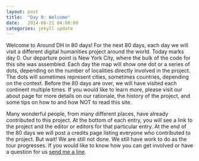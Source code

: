 ```yaml
---
layout: post
title:  "Day 0: Welcome"
date:   2014-06-21 04:00:00
categories: jekyll update
---
```


Welcome to Around DH in 80 days! For the next 80 days, each day we will visit a different digital humanities project around the world. Today marks day 0. Our departure point is New York City, where the bulk of the code for this site was assembled. Each day the map will show one dot or a series of dots, depending on the number of localities directly involved in the project. The dots will sometimes represent cities, sometimes countries, depending on the context. Before the 80 days are over, we will have visited each continent multiple times. If you would like to learn more, please visit our about page for more details on our rationale, the history of the project, and some tips on how to and how NOT to read this site.

Many wonderful people, from many different places, have already contributed to this project. At the bottom of each entry, you will see a link to the project and the editor or editors for that particular entry. At the end of the 80 days we will post a credits page listing everyone who contributed to the project. But wait! We are still not done. We still have work to do as the tour progresses. If you would like to know how you can get involved or have a question for us <a href="mailto:colibri.alex@gmail.com?Subject=Arounddh%project">send me a line</a>. 

